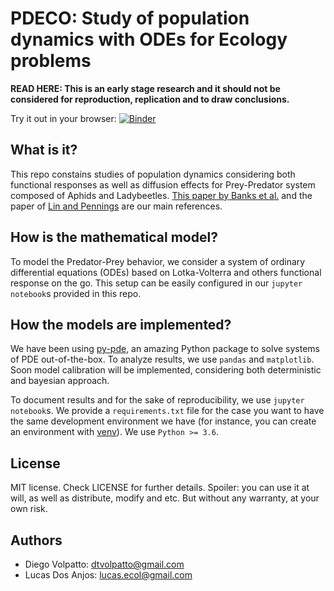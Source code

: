 # PDECO: Study of population dynamics with ODEs for Ecology problems

**READ HERE: This is an early stage research and it should not be considered for reproduction, replication and to draw conclusions.**

Try it out in your browser: [![Binder](https://mybinder.org/badge_logo.svg)](https://mybinder.org/v2/gh/Tungdil01/pdeco/HEAD)

## What is it?

This repo constains studies of population dynamics considering both functional responses as well as diffusion effects for Prey-Predator system composed of Aphids and 
Ladybeetles. [This paper by Banks et al.](https://dx.doi.org/10.1007/BF00378930) and the paper of [Lin and Pennings](https://dx.doi.org/10.1002/ece3.4117) are our main 
references.

## How is the mathematical model?

To model the Predator-Prey behavior, we consider a system of ordinary differential equations (ODEs) based on Lotka-Volterra and others functional response
on the go. This setup can be easily configured in our `jupyter notebook`s provided in this repo.

## How the models are implemented?

We have been using [py-pde](https://github.com/zwicker-group/py-pde), an amazing Python package to solve systems of PDE out-of-the-box. To analyze results,
we use `pandas` and `matplotlib`. Soon model calibration will be implemented, considering both deterministic and bayesian approach.

To document results and for the sake of reproducibility, we use `jupyter notebook`s. We provide a `requirements.txt` file for the case you want to have the same
development environment we have (for instance, you can create an environment with [venv](https://docs.python.org/3/tutorial/venv.html)). We use `Python >= 3.6`.

## License

MIT license. Check LICENSE for further details. Spoiler: you can use it at will, as well as distribute, modify and etc. But without any warranty, at your own risk.

## Authors

* Diego Volpatto: dtvolpatto@gmail.com
* Lucas Dos Anjos: lucas.ecol@gmail.com
